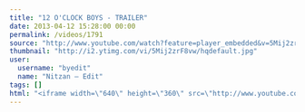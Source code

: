 ```yaml
---
title: "12 O'CLOCK BOYS - TRAILER"
date: 2013-04-12 15:28:00 00:00
permalink: /videos/1791
source: "http://www.youtube.com/watch?feature=player_embedded&v=5Mij2zrF8vw"
thumbnail: "http://i2.ytimg.com/vi/5Mij2zrF8vw/hqdefault.jpg"
user:
  username: "byedit"
  name: "Nitzan — Edit"
tags: []
html: "<iframe width=\"640\" height=\"360\" src=\"http://www.youtube.com/embed/5Mij2zrF8vw?wmode=transparent&feature=oembed\" frameborder=\"0\" allowfullscreen></iframe>"
---
```


